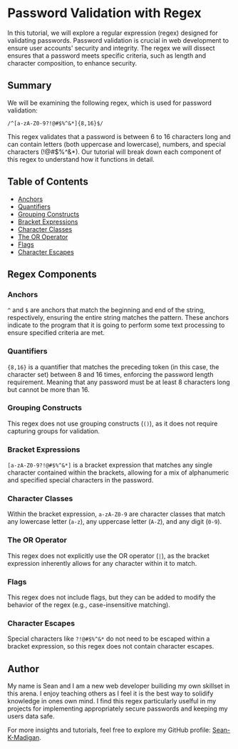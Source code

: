 # Password Validation with Regex

In this tutorial, we will explore a regular expression (regex) designed for validating passwords. Password validation is crucial in web development to ensure user accounts' security and integrity. The regex we will dissect ensures that a password meets specific criteria, such as length and character composition, to enhance security.

## Summary

We will be examining the following regex, which is used for password validation:

```
/^[a-zA-Z0-9?!@#$%^&*]{8,16}$/
```

This regex validates that a password is between 6 to 16 characters long and can contain letters (both uppercase and lowercase), numbers, and special characters (!@#$%^&*). Our tutorial will break down each component of this regex to understand how it functions in detail.

## Table of Contents

- [Anchors](#anchors)
- [Quantifiers](#quantifiers)
- [Grouping Constructs](#grouping-constructs)
- [Bracket Expressions](#bracket-expressions)
- [Character Classes](#character-classes)
- [The OR Operator](#the-or-operator)
- [Flags](#flags)
- [Character Escapes](#character-escapes)

## Regex Components

### Anchors

```^``` and ```$``` are anchors that match the beginning and end of the string, respectively, ensuring the entire string matches the pattern. These anchors indicate to the program that it is going to perform some text processing to ensure specified criteria are met.

### Quantifiers

```{8,16}``` is a quantifier that matches the preceding token (in this case, the character set) between 8 and 16 times, enforcing the password length requirement. Meaning that any password must be at least 8 characters long but cannot be more than 16. 

### Grouping Constructs

This regex does not use grouping constructs (```()```), as it does not require capturing groups for validation.

### Bracket Expressions

```[a-zA-Z0-9?!@#$%^&*]``` is a bracket expression that matches any single character contained within the brackets, allowing for a mix of alphanumeric and specified special characters in the password.

### Character Classes

Within the bracket expression, ```a-zA-Z0-9``` are character classes that match any lowercase letter (```a-z```), any uppercase letter (```A-Z```), and any digit (```0-9```).

### The OR Operator

This regex does not explicitly use the OR operator (```|```), as the bracket expression inherently allows for any character within it to match.

### Flags

This regex does not include flags, but they can be added to modify the behavior of the regex (e.g., case-insensitive matching).

### Character Escapes

Special characters like ```?!@#$%^&*``` do not need to be escaped within a bracket expression, so this regex does not contain character escapes.

## Author

My name is Sean and I am a new web developer builiding my own skillset in this arena. I enjoy teaching others as I feel it is the best way to solidify knowledge in ones own mind. I find this regex particularly uselful in my projects for implementing appropriately secure passwords and keeping my users data safe.

For more insights and tutorials, feel free to explore my GitHub profile: [Sean-K-Madigan](https://github.com/Sean-K-Madigan).
